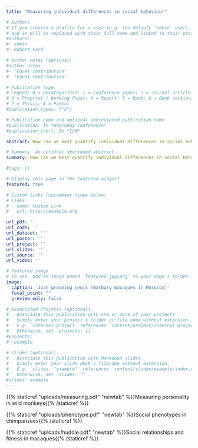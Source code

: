 ```yaml
---
title: "Measuring individual differences in social behaviour"

# Authors
# If you created a profile for a user (e.g. the default `admin` user), write the username (folder name) here 
# and it will be replaced with their full name and linked to their profile.
#authors:
#- admin
#- Robert Ford

# Author notes (optional)
#author_notes:
#- "Equal contribution"
#- "Equal contribution"

# Publication type.
# Legend: 0 = Uncategorized; 1 = Conference paper; 2 = Journal article;
# 3 = Preprint / Working Paper; 4 = Report; 5 = Book; 6 = Book section;
# 7 = Thesis; 8 = Patent
#publication_types: ["2"]

# Publication name and optional abbreviated publication name.
#publication: In *Wowchemy Conference*
#publication_short: In *ICW*

abstract: How can we best quantify individual differences in social behaviour? Using a combination of behavioural observations, field experiments, and social network analyses, I aim to determine what behavioural phenotypes exist in wild primate populations.

# Summary. An optional shortened abstract.
summary: How can we best quantify individual differences in social behaviour? Using a combination of behavioural observations, field experiments, and social network analyses, I aim to determine what behavioural phenotypes exist in wild primate populations.

#tags: []

# Display this page in the Featured widget?
featured: true

# Custom links (uncomment lines below)
# links:
# - name: Custom Link
#   url: http://example.org

url_pdf: ''
url_code: ''
url_dataset: ''
url_poster: ''
url_project: ''
url_slides: ''
url_source: ''
url_video: ''

# Featured image
# To use, add an image named `featured.jpg/png` to your page's folder. 
image:
  caption: 'Joan grooming Lewis (Barbary macaques in Morocco)'
  focal_point: ""
  preview_only: false

# Associated Projects (optional).
#   Associate this publication with one or more of your projects.
#   Simply enter your project's folder or file name without extension.
#   E.g. `internal-project` references `content/project/internal-project/index.md`.
#   Otherwise, set `projects: []`.
#projects:
#- example

# Slides (optional).
#   Associate this publication with Markdown slides.
#   Simply enter your slide deck's filename without extension.
#   E.g. `slides: "example"` references `content/slides/example/index.md`.
#   Otherwise, set `slides: ""`.
#slides: example
---
```


{{% staticref "uploads/measuring.pdf" "newtab" %}}Measuring personality in wild monkeys{{% /staticref %}}

{{% staticref "uploads/phenotype.pdf" "newtab" %}}Social phenotypes in chimpanzees{{% /staticref %}}

{{% staticref "uploads/huddle.pdf" "newtab" %}}Social relationships and fitness in macaques{{% /staticref %}}

